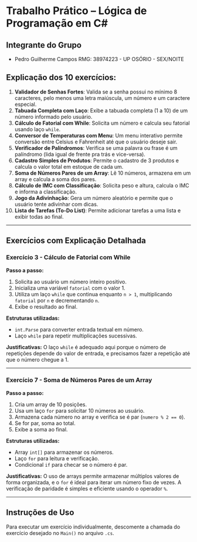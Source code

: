 # Trabalho Prático – Lógica de Programação em C\#

## Integrante do Grupo

* Pedro Guilherme Campos RMG: 38974223 - UP OSÓRIO - SEX/NOITE

## Explicação dos 10 exercícios:

1. **Validador de Senhas Fortes**: Valida se a senha possui no mínimo 8 caracteres, pelo menos uma letra maiúscula, um número e um caractere especial.
2. **Tabuada Completa com Laço**: Exibe a tabuada completa (1 a 10) de um número informado pelo usuário.
3. **Cálculo de Fatorial com While**: Solicita um número e calcula seu fatorial usando laço `while`.
4. **Conversor de Temperaturas com Menu**: Um menu interativo permite conversão entre Celsius e Fahrenheit até que o usuário deseje sair.
5. **Verificador de Palíndromos**: Verifica se uma palavra ou frase é um palíndromo (lida igual de frente pra trás e vice-versa).
6. **Cadastro Simples de Produtos**: Permite o cadastro de 3 produtos e calcula o valor total em estoque de cada um.
7. **Soma de Números Pares de um Array**: Lê 10 números, armazena em um array e calcula a soma dos pares.
8. **Cálculo de IMC com Classificação**: Solicita peso e altura, calcula o IMC e informa a classificação.
9. **Jogo da Adivinhação**: Gera um número aleatório e permite que o usuário tente adivinhar com dicas.
10. **Lista de Tarefas (To-Do List)**: Permite adicionar tarefas a uma lista e exibir todas ao final.

---

## Exercícios com Explicação Detalhada

### Exercício 3 - Cálculo de Fatorial com While

**Passo a passo:**

1. Solicita ao usuário um número inteiro positivo.
2. Inicializa uma variável `fatorial` com o valor 1.
3. Utiliza um laço `while` que continua enquanto `n > 1`, multiplicando `fatorial` por `n` e decrementando `n`.
4. Exibe o resultado ao final.

**Estruturas utilizadas:**

* `int.Parse` para converter entrada textual em número.
* Laço `while` para repetir multiplicações sucessivas.

**Justificativas:**
O laço `while` é adequado aqui porque o número de repetições depende do valor de entrada, e precisamos fazer a repetição até que o número chegue a 1.

---

### Exercício 7 - Soma de Números Pares de um Array

**Passo a passo:**

1. Cria um array de 10 posições.
2. Usa um laço `for` para solicitar 10 números ao usuário.
3. Armazena cada número no array e verifica se é par (`numero % 2 == 0`).
4. Se for par, soma ao total.
5. Exibe a soma ao final.

**Estruturas utilizadas:**

* Array `int[]` para armazenar os números.
* Laço `for` para leitura e verificação.
* Condicional `if` para checar se o número é par.

**Justificativas:**
O uso de arrays permite armazenar múltiplos valores de forma organizada, e o `for` é ideal para iterar um número fixo de vezes. A verificação de paridade é simples e eficiente usando o operador `%`.

---

## Instruções de Uso

Para executar um exercício individualmente, descomente a chamada do exercício desejado no `Main()` no arquivo `.cs`.
